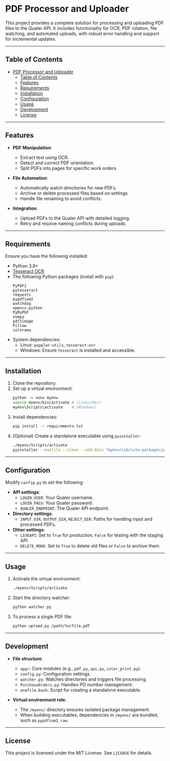# PDF Processor and Uploader

This project provides a complete solution for processing and uploading PDF files to the Qualer API. It includes functionality for OCR, PDF rotation, file watching, and automated uploads, with robust error handling and support for incremental updates.

---

## Table of Contents
- [PDF Processor and Uploader](#pdf-processor-and-uploader)
  - [Table of Contents](#table-of-contents)
  - [Features](#features)
  - [Requirements](#requirements)
  - [Installation](#installation)
  - [Configuration](#configuration)
  - [Usage](#usage)
  - [Development](#development)
  - [License](#license)

---

## Features

- **PDF Manipulation**:
  - Extract text using OCR.
  - Detect and correct PDF orientation.
  - Split PDFs into pages for specific work orders.

- **File Automation**:
  - Automatically watch directories for new PDFs.
  - Archive or delete processed files based on settings.
  - Handle file renaming to avoid conflicts.

- **Integration**:
  - Upload PDFs to the Qualer API with detailed logging.
  - Retry and resolve naming conflicts during uploads.

---

## Requirements

Ensure you have the following installed:
- Python 3.8+
- [Tesseract OCR](https://github.com/tesseract-ocr/tesseract)
- The following Python packages (install with `pip`):
  ```
  PyPDF2
  pytesseract
  requests
  pypdfium2
  watchdog
  opencv-python
  PyMuPDF
  numpy
  pdf2image
  Pillow
  colorama
  ```
- System dependencies:
  - Linux: `poppler-utils`, `tesseract-ocr`
  - Windows: Ensure `Tesseract` is installed and accessible.

---

## Installation

1. Clone the repository.
2. Set up a virtual environment:
   ```bash
   python -m venv myenv
   source myenv/bin/activate # (Linux/Mac)
   myenv\Scripts\activate    # (Windows)
   ```
3. Install dependencies:
   ```bash
   pip install -r requirements.txt
   ```
4. (Optional) Create a standalone executable using `pyinstaller`:
   ```bash
   ./myenv/Scripts/activate
   pyinstaller --onefile --clean --add-data "myenv/Lib/site-packages/pypdfium2_raw/pdfium.dll;pypdfium2_raw" --add-data "myenv/Lib/site-packages/pypdfium2_raw/version.json;pypdfium2_raw" --add-data "myenv/Lib/site-packages/pypdfium2/version.json;pypdfium2" --add-data "app/dict.json.gz;_internal" watcher.py
   ```

---

## Configuration

Modify `config.py` to set the following:
- **API settings**:
  - `LOGIN_USER`: Your Qualer username.
  - `LOGIN_PASS`: Your Qualer password.
  - `QUALER_ENDPOINT`: The Qualer API endpoint.
- **Directory settings**:
  - `INPUT_DIR`, `OUTPUT_DIR`, `REJECT_DIR`: Paths for handling input and processed PDFs.
- **Other settings**:
  - `LIVEAPI`: Set to `True` for production, `False` for testing with the staging API.
  - `DELETE_MODE`: Set to `True` to delete old files or `False` to archive them.

---

## Usage

1. Activate the virtual environment:
   ```bash
   ./myenv/Scripts/activate
   ```
2. Start the directory watcher:
   ```bash
   python watcher.py
   ```
3. To process a single PDF file:
   ```bash
   python upload.py /path/to/file.pdf
   ```

---

## Development

- **File structure**:
  - `app/`: Core modules (e.g., `pdf.py`, `api.py`, `color_print.py`).
  - `config.py`: Configuration settings.
  - `watcher.py`: Watches directories and triggers file processing.
  - `PurchaseOrders.py`: Handles PO number management.
  - `onefile.bash`: Script for creating a standalone executable.

- **Virtual environment role**:
  - The `/myenv/` directory ensures isolated package management.
  - When building executables, dependencies in `/myenv/` are bundled, such as `pypdfium2_raw`.

---

## License

This project is licensed under the MIT License. See `LICENSE` for details.
